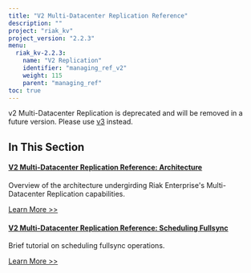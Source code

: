 ```yaml
---
title: "V2 Multi-Datacenter Replication Reference"
description: ""
project: "riak_kv"
project_version: "2.2.3"
menu:
  riak_kv-2.2.3:
    name: "V2 Replication"
    identifier: "managing_ref_v2"
    weight: 115
    parent: "managing_ref"
toc: true
---
```


[v2 mdc arch]: ./architecture
[v2 mdc fullsync]: ./scheduling-fullsync

v2 Multi-Datacenter Replication is deprecated and will be removed in a future version. Please use [v3](/riak/kv/2.2.3/using/reference/v3-multi-datacenter/) instead.


## In This Section

#### [V2 Multi-Datacenter Replication Reference: Architecture][v2 mdc arch]

Overview of the architecture undergirding Riak Enterprise's Multi-Datacenter Replication capabilities.

[Learn More >>][v2 mdc arch]

#### [V2 Multi-Datacenter Replication Reference: Scheduling Fullsync][v2 mdc fullsync]

Brief tutorial on scheduling fullsync operations.

[Learn More >>][v2 mdc fullsync]
